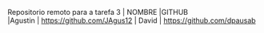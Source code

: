 Repositorio remoto para a tarefa 3
| NOMBRE            |GITHUB                        
|Agustin          | https://github.com/JAgus12
| David            | https://github.com/dpausab
